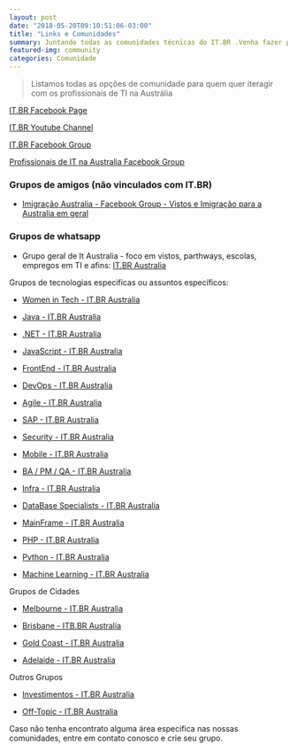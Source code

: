 ```yaml
---
layout: post
date: "2018-05-20T09:10:51:06-03:00"
title: "Links e Comunidades"
summary: Juntando todas as comunidades técnicas do IT.BR .Venha fazer parte da família IT.BR Austrália
featured-img: community
categories: Comunidade
---
```


> Listamos todas as opções de comunidade para quem quer iteragir com os profissionais de TI na Austrália


[IT.BR Facebook Page](https://www.facebook.com/itbraustralia/)

[IT.BR Youtube Channel](https://www.youtube.com/channel/UC82vsPSbjK4yEy_UdKZ8wVg/)

[IT.BR Facebook Group](https://www.facebook.com/groups/itbraustralia/)

[Profissionais de IT na Australia Facebook Group](https://web.facebook.com/groups/pitSydney/)

### Grupos de amigos (não vinculados com IT.BR)
* [Imigração Australia - Facebook Group - Vistos e Imigração para a Australia em geral](https://www.facebook.com/groups/imigracaoaustralia/)


### Grupos de whatsapp

* Grupo geral de It Australia - foco em vistos, parthways, escolas, empregos em TI e afins: [IT.BR Australia](https://chat.whatsapp.com/7MaIqbunbhm2iCojSmozag)


Grupos de tecnologias especificas ou assuntos específicos:

* [Women in Tech - IT.BR Australia](https://chat.whatsapp.com/IP6R64izSlVDlbl8QHJTa2)

* [Java - IT.BR Australia](https://chat.whatsapp.com/L8hM3VHW4Ts7dcW0tsWtR6)

* [.NET - IT.BR Australia](https://chat.whatsapp.com/0AFCBqOzmiKGfEeIAmXas6)

* [JavaScript - IT.BR Australia](https://chat.whatsapp.com/7cO4r4Jizbh1tOzpu6xpav) 

* [FrontEnd - IT.BR Australia](https://chat.whatsapp.com/HHOdEexDMbsE0FcWnxzzw3)

* [DevOps - IT.BR Australia](https://chat.whatsapp.com/C87b1TURCRN5SSp0FSQ6ID) 

* [Agile - IT.BR Australia](https://chat.whatsapp.com/L61SHrvOugq27JXuk69tWc)

* [SAP - IT.BR Australia](https://chat.whatsapp.com/I9u1CcyADuIIUI9Y7bTXLP)

* [Security - IT.BR Australia](https://chat.whatsapp.com/EW7r0erLqiD7ZIgvYX3usS)

* [Mobile - IT.BR Australia](https://chat.whatsapp.com/GMJAEukMUetHrYxyD2FV0l)

* [BA / PM / QA - IT.BR Australia](https://chat.whatsapp.com/38i1sKdtYWKF7J0dtaUSUY)

* [Infra - IT.BR Australia](https://chat.whatsapp.com/2lRWqYB2uJGEwilVW6ozEq)

* [DataBase Specialists - IT.BR Australia](https://chat.whatsapp.com/invite/LHdyIUVwfmi70bCI4IYgqp)

* [MainFrame - IT.BR Australia](https://chat.whatsapp.com/invite/8BaNGf4hhnbLKamUPqm18m)

* [PHP - IT.BR Australia](https://chat.whatsapp.com/4OBhUXw8LfGBk0tGIMojD2)

* [Python - IT.BR Australia](https://chat.whatsapp.com/4ff2faMJFDfDkHvrXb3wWP)

* [Machine Learning - IT.BR Australia](https://chat.whatsapp.com/F8Guaco3uMK6Gtwhqr9B1w)

Grupos de Cidades

* [Melbourne - IT.BR Australia](https://chat.whatsapp.com/BCLidRBMWDg5ol8xgLnmNE)

* [Brisbane - ITB.BR Australia](https://chat.whatsapp.com/GYfx4PTgSLFIRr7cnHkPZ1)

* [Gold Coast - IT.BR Australia](https://chat.whatsapp.com/IOaUP4otZ2W0avHjC6wdG3)

* [Adelaide - IT.BR Australia](https://chat.whatsapp.com/BVXUKyq3tSBI2DHvHWqelj)

Outros Grupos

* [Investimentos - IT.BR Australia](https://chat.whatsapp.com/AHCx7avPUC7K5Nb9dXPLBJ)

* [Off-Topic - IT.BR Australia](https://chat.whatsapp.com/AjXQXDJ7NXKKootbNvCPDU)

Caso não tenha encontrato alguma área específica nas nossas comunidades, entre em contato conosco e crie seu grupo.
